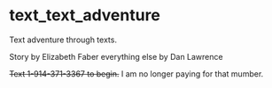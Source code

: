# text_text_adventure
Text adventure through texts.

Story by Elizabeth Faber everything else by Dan Lawrence

~~Text 1-914-371-3367 to begin.~~ I am no longer paying for that mumber.
